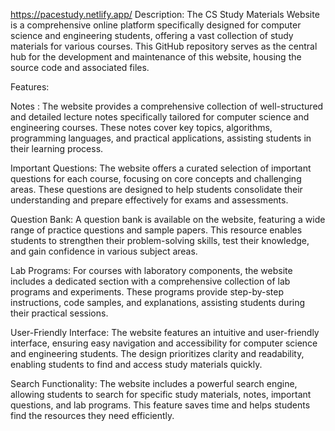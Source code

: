https://pacestudy.netlify.app/
Description: The CS Study Materials Website is a comprehensive online platform specifically designed for computer science and engineering students, offering a vast collection of study materials for various courses. This GitHub repository serves as the central hub for the development and maintenance of this website, housing the source code and associated files.

Features:

Notes : The website provides a comprehensive collection of well-structured and detailed lecture notes specifically tailored for computer science and engineering courses. These notes cover key topics, algorithms, programming languages, and practical applications, assisting students in their learning process.

Important Questions: The website offers a curated selection of important questions for each course, focusing on core concepts and challenging areas. These questions are designed to help students consolidate their understanding and prepare effectively for exams and assessments.

Question Bank: A question bank is available on the website, featuring a wide range of practice questions and sample papers. This resource enables students to strengthen their problem-solving skills, test their knowledge, and gain confidence in various subject areas.

Lab Programs: For courses with laboratory components, the website includes a dedicated section with a comprehensive collection of lab programs and experiments. These programs provide step-by-step instructions, code samples, and explanations, assisting students during their practical sessions.

User-Friendly Interface: The website features an intuitive and user-friendly interface, ensuring easy navigation and accessibility for computer science and engineering students. The design prioritizes clarity and readability, enabling students to find and access study materials quickly.

Search Functionality: The website includes a powerful search engine, allowing students to search for specific study materials, notes, important questions, and lab programs. This feature saves time and helps students find the resources they need efficiently.

